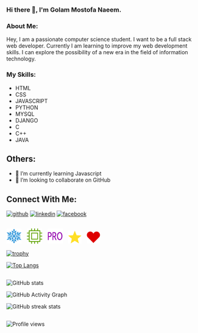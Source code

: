 ### Hi there 👋, I'm Golam Mostofa Naeem.
### About Me:
Hey, I am a passionate computer science student. I want to be a full stack web developer. Currently I am learning to improve my web development skills. I can explore the possibility of a new era in the field of information technology.
### My Skills:
 - HTML
 - CSS 
 - JAVASCRIPT
 - PYTHON
 - MYSQL
 - DJANGO
 - C
 - C++
 - JAVA
## Others:
- 🌱 I’m currently learning Javascript 
- 👯 I’m looking to collaborate on GitHub 

## Connect With Me:
[<img src='https://cdn.jsdelivr.net/npm/simple-icons@3.0.1/icons/github.svg' alt='github' height='40'>](https://github.com/Naeem118)    [<img src='https://cdn.jsdelivr.net/npm/simple-icons@3.0.1/icons/linkedin.svg' alt='linkedin' height='40'>](https://www.linkedin.com/in/golam-mostofa-a427161a9/)    [<img src='https://cdn.jsdelivr.net/npm/simple-icons@3.0.1/icons/facebook.svg' alt='facebook' height='40'>](https://www.facebook.com/100011335693037)  
##  
<a href='https://archiveprogram.github.com/'><img src='https://raw.githubusercontent.com/acervenky/animated-github-badges/master/assets/acbadge.gif' width='40' height='40'></a> <a href='https://docs.github.com/en/developers'><img src='https://raw.githubusercontent.com/acervenky/animated-github-badges/master/assets/devbadge.gif' width='40' height='40'></a> <a href='https://github.com/pricing'><img src='https://raw.githubusercontent.com/acervenky/animated-github-badges/master/assets/pro.gif' width='40' height='40'></a> <a href='https://stars.github.com/'><img src='https://raw.githubusercontent.com/acervenky/animated-github-badges/master/assets/starbadge.gif' width='35' height='35'></a> <a href='https://docs.github.com/en/github/supporting-the-open-source-community-with-github-sponsors'><img src='https://raw.githubusercontent.com/acervenky/animated-github-badges/master/assets/sponsorbadge.gif' width='35' height='35'></a> 

[![trophy](https://github-profile-trophy.vercel.app/?username=Naeem118)](https://github.com/ryo-ma/github-profile-trophy)

[![Top Langs](https://github-readme-stats.vercel.app/api/top-langs/?username=Naeem118)](https://github.com/anuraghazra/github-readme-stats)
##
![GitHub stats](https://github-readme-stats.vercel.app/api?username=Naeem118&show_icons=true&count_private=true)  

![GitHub Activity Graph](https://activity-graph.herokuapp.com/graph?username=Naeem118)  

![GitHub streak stats](https://github-readme-streak-stats.herokuapp.com/?user=Naeem118)  
##
![Profile views](https://gpvc.arturio.dev/Naeem118) 

